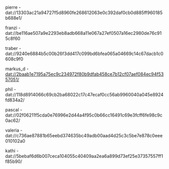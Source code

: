 pierre - dat://13303ac21a94727f5d8960fe268612063e0c392daf0cb0d885ff960185b688e1/

franzi - dat://be116ae507a9e2293eb8adb668a11e067a27ef0507a16ec2980de76c915c8f60

traber - 
dat://9240e6884b5c00b26f3dd417c099bd6bfea065a04669c14c67dacb1c0608c9f0

markus_d - [dat://2baab1e7195a75ec9c234972f80b9dfab458ce7b12cf07aef084ec94f5357051/](dat://2baab1e7195a75ec9c234972f80b9dfab458ce7b12cf07aef084ec94f5357051/)

phil - dat://118d8914066c69cb2ba68022c17c47ecaf0cc56ab9960040a045e8924fd834a2/

pascal - dat://02f06211f5cda0e76996e2d44a4f95c0b66cc16491c69e3fcff6fe98c9c0ac62/

valeria - dat://c736ae87881b65eebd374635bc49adb00aad4d25c3c5be7e878c0eee010102a0

kathi - dat://5bebaf6d6b007ceca104055c40409aa2ea6a899d73ef25e37357557ff1f85b90/
